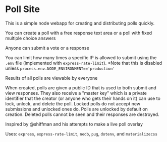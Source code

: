 # Poll Site

This is a simple node webapp for creating and distributing polls quickly. 

You can create a poll with a free response text area or a poll with fixed multiple choice answers

Anyone can submit a vote or a response 

You can limit how many times a specific IP is allowed to submit using the `.env` file (implemented with `express-rate-limit`).
*Note that this is disabled unless `process.env.NODE_ENVIRONMENT=='production'`

Results of all polls are viewable by everyone 

When created, polls are given a public ID that is used to both submit and view responses. They 
also receive a "master key" which is a private identifier that the creator (or anyone who gets
their hands on it) can use to lock, unlock, and delete the poll. Locked polls do not accept 
new submissions and unlocked ones do. Polls are unlocked by default on creation. Deleted polls 
cannot be seen and their responses are destroyed.

Inspired by @shiffman and his attempts to make a live poll overlay 

Uses: `express`, `express-rate-limit`, `nedb`, `pug`, `dotenv`, and `materializecss`